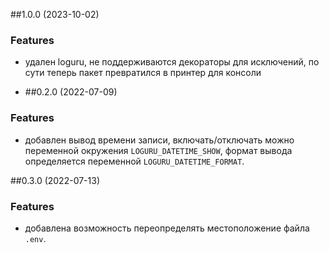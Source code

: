##1.0.0 (2023-10-02)
### Features
* удален loguru, не поддерживаются декораторы для исключений, по сути теперь пакет превратился в принтер для консоли 

* ##0.2.0 (2022-07-09)
### Features
* добавлен вывод времени записи, включать/отключать можно переменной окружения `LOGURU_DATETIME_SHOW`, формат вывода определяется переменной `LOGURU_DATETIME_FORMAT`.

##0.3.0 (2022-07-13)
### Features
* добавлена возможность переопределять местоположение файла `.env`.
